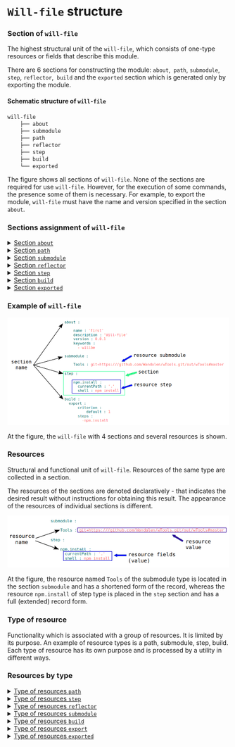 # `Will-file` structure

### Section of <code>will-file</code>  

The highest structural unit of the <code>will-file</code>, which consists of one-type resources or fields that describe this module.   

There are 6 sections for constructing the module: `about`,` path`, `submodule`,` step`, `reflector`,` build` and the `exported` section which is generated only by exporting the module.

#### Schematic structure of `will-file`

```
will-file
    ├── about
    ├── submodule
    ├── path
    ├── reflector
    ├── step
    ├── build
    └── exported

```

The figure shows all sections of `will-file`. None of the sections are required for use `will-file`. However, for the execution of some commands, the presence some of them is necessary. For example, to export the module, `will-file` must have the name and version specified in the section `about`.

### Sections assignment of `will-file`

<details><summary><a href="./concept/SectionAbout.md">
      Section <code>about</code>
  </a></summary>
  The section has the descriptive information about the module.
</details>
<details><summary><a href="./concept/ResourcePath.md#Section-path">
      Section <code>path</code>
  </a></summary>
  Section has the list of the module paths for quick orientation in its file structure.
</details>
<details><summary><a href="./concept/SectionSubmodule.md">
      Section <code>submodule</code>
  </a></summary>
  The section has an information about submodules.
</details>
<details><summary><a href="./concept/ResourceReflector.md#Section-reflector">
      Section <code>reflector</code>
  </a></summary>
  The section has reflectors. It is a special type of resources for operation on the groups of files.
</details>
<details><summary><a href="./concept/ResourceStep.md#Section-step">
      Section <code>step</code>
  </a></summary>
  The section has steps which could be used by build for building of the module.
</details>
<details><summary><a href="./concept/ResourceBuild.md#Section-build">
      Section <code>build</code>
  </a></summary>
  Resources of the section (build) describe sequence and conditions of procedures of module's building.
</details>
<details><summary><a href="./concept/SectionExported.md">
      Section <code>exported</code>
  </a></summary>
  It is programmatically generated section of <code>out-will-file</code> by exporting a module. It has a list of exported files and it is used by other modules for importing the module.
</details>

### Example of `will-file`   

![will.file.inner.png](./Images/will.file.inner.png)  

At the figure, the `will-file` with 4 sections and several resources is shown.

### Resources

Structural and functional unit of <code>will-file</code>. Resources of the same type are collected in a section.

The resources of the sections are denoted declaratively - that indicates the desired result without instructions for obtaining this result.
The appearance of the resources of individual sections is different.

![resource.png](./Images/resource.png)  

At the figure, the resource named `Tools` of the submodule type is located in the section `submodule` and has a shortened form of the record, whereas the resource `npm.install` of step type is placed in the `step` section and has a full (extended) record form.

### Type of resource

Functionality which is associated with a group of resources. It is limited by its purpose. An example of resource types is a path, submodule, step, build. Each type of resource has its own purpose and is processed by a utility in different ways.

### Resources by type

<details><summary><a href="./ResourcePath.md.md#Resource-path">
    Type of resources <code>path</code>
  </a></summary>
  Describe the file structure of the module, indicating the paths to the files of the module.
</details>
<details><summary><a href="./ResourceStep.md#Resource-step">
    Type of resources <code>step</code>
  </a></summary>
  The resource for the <code>step</code> section, which is an instruction for executing by the utility while constructing of the module. Describe the operations and the desired result. The builds consist of steps.
</details>
<details><summary><a href="./ResourceReflector.md#Resource-reflector">
    Type of resources <code>reflector</code>
  </a></summary>
  Resource of section <code>reflector</code>, technique to describe set of files to perform some operation at it.
</details>
<details><summary><a href="./SubmodulesLocalAndRemote.md">
    Type of resources <code>submodule</code>
  </a></summary>
  They are links to other modules that can be used as submodules of this module.
</details>
<details><summary><a href="./ResourceBuild.md#Resource-build">
    Type of resources <code>build</code>
  </a></summary>
  Contains a list of steps for building a module.
</details>
<details><summary><a href="./ResourceBuild.md#Resource-export">
    Type of resources <code>export</code>
  </a></summary>
  This is a special kind of build, the result of which is the generated `out-will-file` that can be used by another module.
</details>
<details><summary><a href="./SectionExported.md#Section-exported">
    Type of resources <code>exported</code>
  </a></summary>
  This resource is generated when the module is exported and only available in the generated files. The <code>out-will-file</code> has exactly the same amount of resources as <code>exported</code> as the number of times that the module was exported for different exports. Resources of this type include descriptive fields and a list of exported files.
</details>
